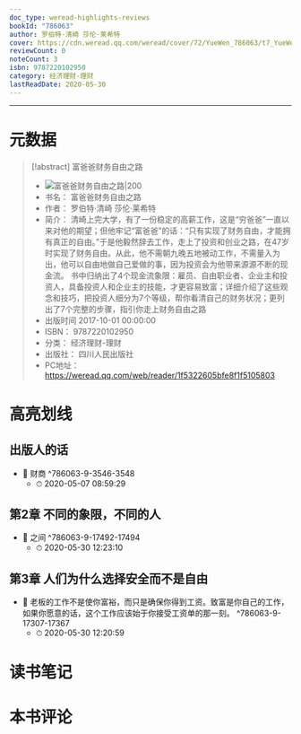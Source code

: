 ```yaml
---
doc_type: weread-highlights-reviews
bookId: "786063"
author: 罗伯特·清崎 莎伦·莱希特
cover: https://cdn.weread.qq.com/weread/cover/72/YueWen_786063/t7_YueWen_786063.jpg
reviewCount: 0
noteCount: 3
isbn: 9787220102950
category: 经济理财-理财
lastReadDate: 2020-05-30
---
```


---
# 元数据
> [!abstract] 富爸爸财务自由之路
> - ![ 富爸爸财务自由之路|200](https://cdn.weread.qq.com/weread/cover/72/YueWen_786063/t7_YueWen_786063.jpg)
> - 书名： 富爸爸财务自由之路
> - 作者： 罗伯特·清崎 莎伦·莱希特
> - 简介： 清崎上完大学，有了一份稳定的高薪工作，这是“穷爸爸”一直以来对他的期望；但他牢记“富爸爸”的话：“只有实现了财务自由，才能拥有真正的自由。”于是他毅然辞去工作，走上了投资和创业之路，在47岁时实现了财务自由。从此，他不需朝九晚五地被动工作，不需量入为出，他可以自由地做自己爱做的事，因为投资会为他带来源源不断的现金流。 书中归纳出了4个现金流象限：雇员、自由职业者、企业主和投资人，具备投资人和企业主的技能，才更容易致富；详细介绍了这些观念和技巧，把投资人细分为7个等级，帮你看清自己的财务状况；更列出了7个完整的步骤，指引你走上财务自由之路
> - 出版时间 2017-10-01 00:00:00
> - ISBN： 9787220102950
> - 分类： 经济理财-理财
> - 出版社： 四川人民出版社
> - PC地址：https://weread.qq.com/web/reader/1f5322605bfe8f1f5105803

# 高亮划线

## 出版人的话


- 📌 财商  ^786063-9-3546-3548
    - ⏱ 2020-05-07 08:59:29 
## 第2章 不同的象限，不同的人


- 📌 之间  ^786063-9-17492-17494
    - ⏱ 2020-05-30 12:23:10 
## 第3章 人们为什么选择安全而不是自由


- 📌 老板的工作不是使你富裕，而只是确保你得到工资。致富是你自己的工作，如果你愿意的话，这个工作应该始于你接受工资单的那一刻。  ^786063-9-17307-17367
    - ⏱ 2020-05-30 12:20:59 
# 读书笔记

# 本书评论
